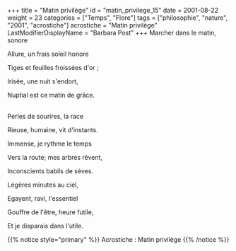+++
title = "Matin privilège"
id = "matin_privilege_15"
date = 2001-08-22
weight = 23
categories = ["Temps", "Flore"]
tags = ["philosophie", "nature", "2001", "acrostiche"]
acrostiche = "Matin privilège"
LastModifierDisplayName = "Barbara Post"
+++
Marcher dans le matin, sonore

Allure, un frais soleil honore

Tiges et feuilles froissées d'or ;

Irisée, une nuit s'endort,

Nuptial est ce matin de grâce.

 \
Perles de sourires, la race

Rieuse, humaine, vit d'instants.

Immense, je rythme le temps

Vers la route; mes arbres rêvent,

Inconscients babils de sèves.

Légères minutes au ciel,

Egayent, ravi, l'essentiel

Gouffre de l'être, heure futile,

Et je disparais dans l'utile.

{{% notice style="primary" %}}
Acrostiche : Matin privilège
{{% /notice %}}

